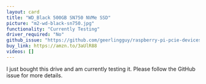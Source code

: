 ```yaml
---
layout: card
title: "WD_Black 500GB SN750 NVMe SSD"
picture: "m2-wd-black-sn750.jpg"
functionality: "Currently Testing"
driver_required: "No"
github_issue: "https://github.com/geerlingguy/raspberry-pi-pcie-devices/issues/48"
buy_link: https://amzn.to/3aUlR88
videos: []
---
```

I just bought this drive and am currently testing it. Please follow the GitHub issue for more details.
